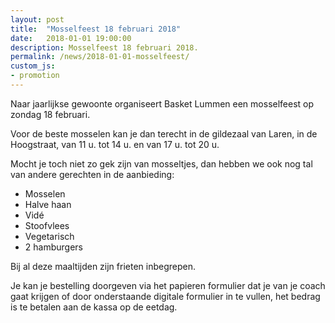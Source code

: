 ```yaml
---
layout: post
title:  "Mosselfeest 18 februari 2018"
date:   2018-01-01 19:00:00
description: Mosselfeest 18 februari 2018.
permalink: /news/2018-01-01-mosselfeest/
custom_js:
- promotion
---
```


Naar jaarlijkse gewoonte organiseert Basket Lummen een mosselfeest op zondag 18 februari.

Voor de beste mosselen kan je dan terecht in de gildezaal van Laren, in de Hoogstraat, van 11 u. tot 14 u. en van 17 u. tot 20 u.

Mocht je toch niet zo gek zijn van mosseltjes, dan hebben we ook nog tal van andere gerechten in de aanbieding:

- Mosselen
- Halve haan
- Vidé
- Stoofvlees
- Vegetarisch
- 2 hamburgers

Bij al deze maaltijden zijn frieten inbegrepen.

Je kan je bestelling doorgeven via het papieren formulier dat je van je coach gaat krijgen of door onderstaande digitale formulier in te vullen, het bedrag is te betalen aan de kassa op de eetdag.

<div data-promotionid="mosselfeest-20180218"  data-title="Plaats je bestelling" data-buttontext="Bestellen"  data-nexttext="Nog een bestelling plaatsen"></div>
